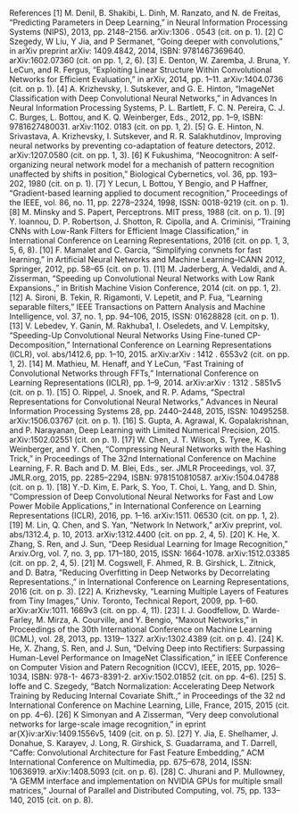 References
[1] M. Denil, B. Shakibi, L. Dinh, M. Ranzato, and N. de Freitas, “Predicting Parameters in Deep Learning,” in Neural Information Processing Systems (NIPS), 2013, pp. 2148–2156. arXiv:1306 . 0543 (cit. on p. 1).
[2] C Szegedy, W Liu, Y Jia, and P Sermanet, “Going deeper with convolutions,” in arXiv preprint arXiv: 1409.4842, 2014, ISBN: 9781467369640. arXiv:1602.07360 (cit. on pp. 1, 2, 6).
[3] E. Denton, W. Zaremba, J. Bruna, Y. LeCun, and R. Fergus, “Exploiting Linear Structure Within Convolutional Networks for Efficient Evaluation,” in arXiv, 2014, pp. 1–11. arXiv:1404.0736 (cit. on p. 1).
[4] A. Krizhevsky, I. Sutskever, and G. E. Hinton, “ImageNet Classification with Deep Convolutional Neural Networks,” in Advances In Neural Information Processing Systems, P. L. Bartlett, F. C. N. Pereira, C. J. C. Burges, L. Bottou, and K. Q. Weinberger, Eds., 2012, pp. 1–9, ISBN: 9781627480031. arXiv:1102. 0183 (cit. on pp. 1, 2).
[5] G. E. Hinton, N. Srivastava, A. Krizhevsky, I. Sutskever, and R. R. Salakhutdinov, Improving neural networks by preventing co-adaptation of feature detectors, 2012. arXiv:1207.0580 (cit. on pp. 1, 3).
[6] K Fukushima, “Neocognitron: A self-organizing neural network model for a mechanish of pattern recognition unaffected by shifts in position,” Biological Cybernetics, vol. 36, pp. 193–202, 1980 (cit. on p. 1).
[7] Y Lecun, L Bottou, Y Bengio, and P Haffner, “Gradient-based learning applied to document recognition,” Proceedings of the IEEE, vol. 86, no. 11, pp. 2278–2324, 1998, ISSN: 0018-9219 (cit. on p. 1).
[8] M. Minsky and S. Papert, Perceptrons. MIT press, 1988 (cit. on p. 1).
[9] Y. Ioannou, D. P. Robertson, J. Shotton, R. Cipolla, and A. Criminisi, “Training CNNs with Low-Rank Filters for Efficient Image Classification,” in International Conference on Learning Representations, 2016 (cit. on pp. 1, 3, 5, 6, 8).
[10] F. Mamalet and C. Garcia, “Simplifying convnets for fast learning,” in Artificial Neural Networks and Machine Learning–ICANN 2012, Springer, 2012, pp. 58–65 (cit. on p. 1).
[11] M. Jaderberg, A. Vedaldi, and A. Zisserman, “Speeding up Convolutional Neural Networks with Low Rank Expansions.,” in British Machine Vision Conference, 2014 (cit. on pp. 1, 2).
[12] A. Sironi, B. Tekin, R. Rigamonti, V. Lepetit, and P. Fua, “Learning separable filters,” IEEE Transactions on Pattern Analysis and Machine Intelligence, vol. 37, no. 1, pp. 94–106, 2015, ISSN: 01628828 (cit. on p. 1).
[13] V. Lebedev, Y. Ganin, M. Rakhuba1, I. Oseledets, and V. Lempitsky, “Speeding-Up Convolutional Neural Networks Using Fine-tuned CP-Decomposition,” International Conference on Learning Representations (ICLR), vol. abs/1412.6, pp. 1–10, 2015. arXiv:arXiv : 1412 . 6553v2 (cit. on pp. 1, 2).
[14] M. Mathieu, M. Henaff, and Y LeCun, “Fast Training of Convolutional Networks through FFTs,” International Conference on Learning Representations (ICLR), pp. 1–9, 2014. arXiv:arXiv : 1312 . 5851v5 (cit. on p. 1).
[15] O. Rippel, J. Snoek, and R. P. Adams, “Spectral Representations for Convolutional Neural Networks,” Advances in Neural Information Processing Systems 28, pp. 2440–2448, 2015, ISSN: 10495258. arXiv:1506.03767 (cit. on p. 1).
[16] S. Gupta, A. Agrawal, K. Gopalakrishnan, and P. Narayanan, Deep Learning with Limited Numerical Precision, 2015. arXiv:1502.02551 (cit. on p. 1).
[17] W. Chen, J. T. Wilson, S. Tyree, K. Q. Weinberger, and Y. Chen, “Compressing Neural Networks with the Hashing Trick,” in Proceedings of The 32nd International Conference on Machine Learning, F. R. Bach and D. M. Blei, Eds., ser. JMLR Proceedings, vol. 37, JMLR.org, 2015, pp. 2285–2294, ISBN: 9781510810587. arXiv:1504.04788 (cit. on p. 1).
[18] Y.-D. Kim, E. Park, S. Yoo, T. Choi, L. Yang, and D. Shin, “Compression of Deep Convolutional Neural Networks for Fast and Low Power Mobile Applications,” in International Conference on Learning Representations (ICLR), 2016, pp. 1–16. arXiv:1511. 06530 (cit. on pp. 1, 2).
[19] M. Lin, Q. Chen, and S. Yan, “Network In Network,” arXiv preprint, vol. abs/1312.4, p. 10, 2013. arXiv:1312.4400 (cit. on pp. 2, 4, 5).
[20] K. He, X. Zhang, S. Ren, and J. Sun, “Deep Residual Learning for Image Recognition,” Arxiv.Org, vol. 7, no. 3, pp. 171–180, 2015, ISSN: 1664-1078. arXiv:1512.03385 (cit. on pp. 2, 4, 5).
[21] M. Cogswell, F. Ahmed, R. B. Girshick, L. Zitnick, and D. Batra, “Reducing Overfitting in Deep Networks by Decorrelating Representations.,” in International Conference on Learning Representations, 2016 (cit. on p. 3).
[22] A. Krizhevsky, “Learning Multiple Layers of Features from Tiny Images,” Univ. Toronto, Technical Report, 2009, pp. 1–60. arXiv:arXiv:1011. 1669v3 (cit. on pp. 4, 11).
[23] I. J. Goodfellow, D. Warde-Farley, M. Mirza, A. Courville, and Y. Bengio, “Maxout Networks,” in Proceedings of the 30th International Conference on Machine Learning (ICML), vol. 28, 2013, pp. 1319– 1327. arXiv:1302.4389 (cit. on p. 4).
[24] K. He, X. Zhang, S. Ren, and J. Sun, “Delving Deep into Rectifiers: Surpassing Human-Level Performance on ImageNet Classification,” in IEEE Conference on Computer Vision and Patern Recognition (ICCV), IEEE, 2015, pp. 1026–1034, ISBN: 978-1- 4673-8391-2. arXiv:1502.01852 (cit. on pp. 4–6).
[25] S. Ioffe and C. Szegedy, “Batch Normalization: Accelerating Deep Network Training by Reducing Internal Covariate Shift.,” in Proceedings of the 32 nd International Conference on Machine Learning, Lille, France, 2015, 2015 (cit. on pp. 4–6).
[26] K Simonyan and A Zisserman, “Very deep convolutional networks for large-scale image recognition,” in eprint ar{X}iv:arXiv:1409.1556v5, 1409 (cit. on p. 5).
[27] Y. Jia, E. Shelhamer, J. Donahue, S. Karayev, J. Long, R. Girshick, S. Guadarrama, and T. Darrell, “Caffe: Convolutional Architecture for Fast Feature Embedding,” ACM International Conference on Multimedia, pp. 675–678, 2014, ISSN: 10636919. arXiv:1408.5093 (cit. on p. 6).
[28] C. Jhurani and P. Mullowney, “A GEMM interface and implementation on NVIDIA GPUs for multiple small matrices,” Journal of Parallel and Distributed Computing, vol. 75, pp. 133–140, 2015 (cit. on p. 8).
